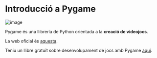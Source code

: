 # Introducció a Pygame

![image](https://github.com/XaSaFa/IntroduccioProgramacio/assets/110727546/4944c3b7-d16b-4ce7-ba72-0c5eb4b61b52)

Pygame és una llibrería de Python orientada a la **creació de videojocs**.

La web oficial és [aquesta](https://www.pygame.org/news).

Teniu un llibre gratuït sobre desenvolupament de jocs amb Pygame [aquí](makinggames.pdf). 

